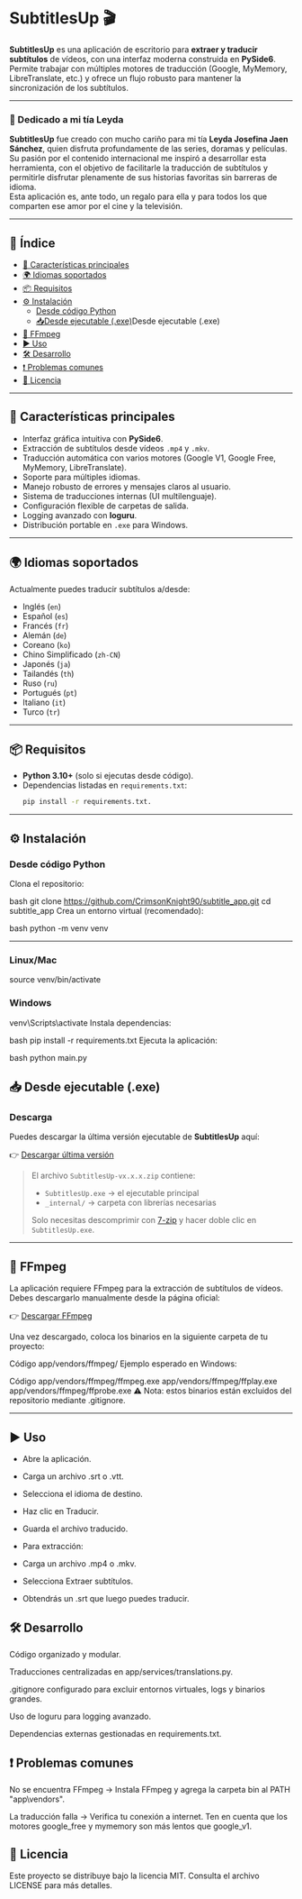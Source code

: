# SubtitlesUp 🎬

**SubtitlesUp** es una aplicación de escritorio para **extraer y traducir subtítulos** de vídeos, con una interfaz moderna construida en **PySide6**.  
Permite trabajar con múltiples motores de traducción (Google, MyMemory, LibreTranslate, etc.) y ofrece un flujo robusto para mantener la sincronización de los subtítulos.

---

### 💖 Dedicado a mi tía Leyda

**SubtitlesUp** fue creado con mucho cariño para mi tía **Leyda Josefina Jaen Sánchez**, quien disfruta profundamente de las series, doramas y películas.  
Su pasión por el contenido internacional me inspiró a desarrollar esta herramienta, con el objetivo de facilitarle la traducción de subtítulos y permitirle disfrutar plenamente de sus historias favoritas sin barreras de idioma.  
Esta aplicación es, ante todo, un regalo para ella y para todos los que comparten ese amor por el cine y la televisión.

---

## 📑 Índice
- [🚀 Características principales](#-características-principales)
- [🌍 Idiomas soportados](#-idiomas-soportados)
- [📦 Requisitos](#-requisitos)
- [⚙️ Instalación](#️-instalación)
  - [Desde código Python](#-desde-código-python)
  - [📥Desde ejecutable (.exe)](#-desde-ejecutable-exe)Desde ejecutable (.exe)
- [🎥 FFmpeg](#-ffmpeg)
- [▶️ Uso](#️-uso)
- [🛠️ Desarrollo](#️-desarrollo)
- [❗ Problemas comunes](#-problemas-comunes)
- [📜 Licencia](#-licencia)

---

## 🚀 Características principales
- Interfaz gráfica intuitiva con **PySide6**.
- Extracción de subtítulos desde vídeos `.mp4` y `.mkv`.
- Traducción automática con varios motores (Google V1, Google Free, MyMemory, LibreTranslate).
- Soporte para múltiples idiomas.
- Manejo robusto de errores y mensajes claros al usuario.
- Sistema de traducciones internas (UI multilenguaje).
- Configuración flexible de carpetas de salida.
- Logging avanzado con **loguru**.
- Distribución portable en `.exe` para Windows.

---

## 🌍 Idiomas soportados
Actualmente puedes traducir subtítulos a/desde:

- Inglés (`en`)
- Español (`es`)
- Francés (`fr`)
- Alemán (`de`)
- Coreano (`ko`)
- Chino Simplificado (`zh-CN`)
- Japonés (`ja`)
- Tailandés (`th`)
- Ruso (`ru`)
- Portugués (`pt`)
- Italiano (`it`)
- Turco (`tr`)

---

## 📦 Requisitos

- **Python 3.10+** (solo si ejecutas desde código).
- Dependencias listadas en `requirements.txt`:
  ```bash
  pip install -r requirements.txt.

---

## ⚙️ Instalación
### Desde código Python
Clona el repositorio:

bash
git clone https://github.com/CrimsonKnight90/subtitle_app.git
cd subtitle_app
Crea un entorno virtual (recomendado):

bash
python -m venv venv

---

### Linux/Mac
source venv/bin/activate
### Windows
venv\Scripts\activate
Instala dependencias:

bash
pip install -r requirements.txt
Ejecuta la aplicación:

bash
python main.py

## 📥 Desde ejecutable (.exe)
### Descarga

Puedes descargar la última versión ejecutable de **SubtitlesUp** aquí:

👉 [Descargar última versión](https://github.com/CrimsonKnight90/subtitle_app/releases/latest)

> El archivo `SubtitlesUp-vx.x.x.zip` contiene:
> - `SubtitlesUp.exe` → el ejecutable principal  
> - `_internal/` → carpeta con librerías necesarias  
>
> Solo necesitas descomprimir con [7-zip](https://www.7-zip.org/download.html) y hacer doble clic en `SubtitlesUp.exe`.

---

## 🎥 FFmpeg
La aplicación requiere FFmpeg para la extracción de subtítulos de vídeos. Debes descargarlo manualmente desde la página oficial:

👉 [Descargar FFmpeg](https://ffmpeg.org/download.html)

Una vez descargado, coloca los binarios en la siguiente carpeta de tu proyecto:

Código
app/vendors/ffmpeg/
Ejemplo esperado en Windows:

Código
app/vendors/ffmpeg/ffmpeg.exe
app/vendors/ffmpeg/ffplay.exe
app/vendors/ffmpeg/ffprobe.exe
⚠️ Nota: estos binarios están excluidos del repositorio mediante .gitignore.

---

## ▶️ Uso
- Abre la aplicación.

- Carga un archivo .srt o .vtt.

- Selecciona el idioma de destino.

- Haz clic en Traducir.

- Guarda el archivo traducido.

- Para extracción:

- Carga un archivo .mp4 o .mkv.

- Selecciona Extraer subtítulos.

- Obtendrás un .srt que luego puedes traducir.

## 🛠️ Desarrollo
Código organizado y modular.

Traducciones centralizadas en app/services/translations.py.

.gitignore configurado para excluir entornos virtuales, logs y binarios grandes.

Uso de loguru para logging avanzado.

Dependencias externas gestionadas en requirements.txt.

## ❗ Problemas comunes
No se encuentra FFmpeg → Instala FFmpeg y agrega la carpeta bin al PATH "app\vendors".

La traducción falla → Verifica tu conexión a internet. Ten en cuenta que los motores google_free y mymemory son más lentos que google_v1.

## 📜 Licencia
Este proyecto se distribuye bajo la licencia MIT. Consulta el archivo LICENSE para más detalles.